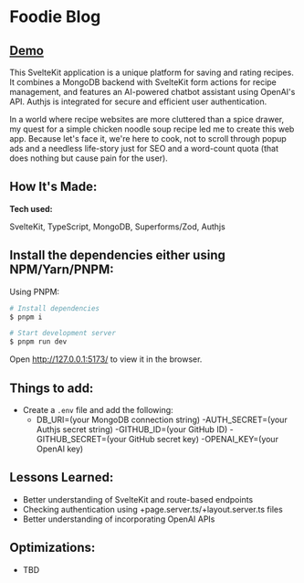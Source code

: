 # Foodie Blog

## <a href="https://foodie-blog-sveltekit.vercel.app/">Demo</a>

<p>This SvelteKit application is a unique platform for saving and rating recipes. It combines a MongoDB backend with SvelteKit form actions for recipe management, and features an AI-powered chatbot assistant using OpenAI's API. Authjs is integrated for secure and efficient user authentication.</p>

<p>In a world where recipe websites are more cluttered than a spice drawer, my quest for a simple chicken noodle soup recipe led me to create this web app. Because let's face it, we're here to cook, not to scroll through popup ads and a needless life-story just for SEO and a word-count quota (that does nothing but cause pain for the user).</p>

## How It's Made:

**Tech used:**

SvelteKit, TypeScript, MongoDB, Superforms/Zod, Authjs

## Install the dependencies either using NPM/Yarn/PNPM:

Using PNPM:

```bash
# Install dependencies
$ pnpm i

# Start development server
$ pnpm run dev
```

Open http://127.0.0.1:5173/ to view it in the browser.

## Things to add:

- Create a `.env` file and add the following:
  - DB_URI=(your MongoDB connection string)
    -AUTH_SECRET=(your Authjs secret string)
    -GITHUB_ID=(your GitHub ID)
    -GITHUB_SECRET=(your GitHub secret key)
    -OPENAI_KEY=(your OpenAI key)

## Lessons Learned:

- Better understanding of SvelteKit and route-based endpoints
- Checking authentication using +page.server.ts/+layout.server.ts files
- Better understanding of incorporating OpenAI APIs

## Optimizations:

- TBD
